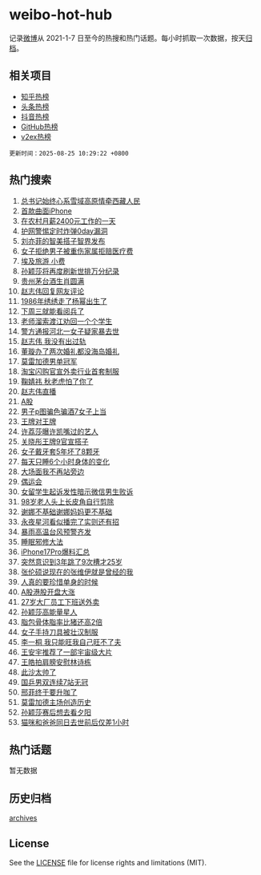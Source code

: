 # weibo-hot-hub

记录[微博](https://www.weibo.com)从 2021-1-7 日至今的热搜和热门话题。每小时抓取一次数据，按天[归档](archives)。

## 相关项目

- [知乎热榜](https://github.com/lonnyzhang423/zhihu-hot-hub)
- [头条热榜](https://github.com/lonnyzhang423/toutiao-hot-hub)
- [抖音热榜](https://github.com/lonnyzhang423/douyin-hot-hub)
- [GitHub热榜](https://github.com/lonnyzhang423/github-hot-hub)
- [v2ex热榜](https://github.com/lonnyzhang423/v2ex-hot-hub)


`更新时间：2025-08-25 10:29:22 +0800`

## 热门搜索

1. [总书记始终心系雪域高原情牵西藏人民](https://m.weibo.cn/search?containerid=100103type%3D1%26t%3D10%26q%3D%23%E6%80%BB%E4%B9%A6%E8%AE%B0%E5%A7%8B%E7%BB%88%E5%BF%83%E7%B3%BB%E9%9B%AA%E5%9F%9F%E9%AB%98%E5%8E%9F%E6%83%85%E7%89%B5%E8%A5%BF%E8%97%8F%E4%BA%BA%E6%B0%91%23&stream_entry_id=51&isnewpage=1&extparam=seat%3D1%26pos%3D0%26cate%3D10103%26q%3D%2523%25E6%2580%25BB%25E4%25B9%25A6%25E8%25AE%25B0%25E5%25A7%258B%25E7%25BB%2588%25E5%25BF%2583%25E7%25B3%25BB%25E9%259B%25AA%25E5%259F%259F%25E9%25AB%2598%25E5%258E%259F%25E6%2583%2585%25E7%2589%25B5%25E8%25A5%25BF%25E8%2597%258F%25E4%25BA%25BA%25E6%25B0%2591%2523%26dgr%3D0%26filter_type%3Drealtimehot%26stream_entry_id%3D51%26c_type%3D51%26display_time%3D1756088960%26pre_seqid%3D17560889606770573062153)
1. [首款曲面iPhone](https://m.weibo.cn/search?containerid=100103type%3D1%26t%3D10%26q%3D%23%E9%A6%96%E6%AC%BE%E6%9B%B2%E9%9D%A2iPhone%23&stream_entry_id=31&isnewpage=1&extparam=seat%3D1%26q%3D%2523%25E9%25A6%2596%25E6%25AC%25BE%25E6%259B%25B2%25E9%259D%25A2iPhone%2523%26flag%3D2%26stream_entry_id%3D31%26pos%3D0%26band_rank%3D1%26dgr%3D0%26realpos%3D1%26cate%3D5001%26filter_type%3Drealtimehot%26lcate%3D5001%26c_type%3D31%26display_time%3D1756088960%26pre_seqid%3D17560889606770573062153)
1. [在农村月薪2400元工作的一天](https://m.weibo.cn/search?containerid=100103type%3D1%26t%3D10%26q%3D%E5%9C%A8%E5%86%9C%E6%9D%91%E6%9C%88%E8%96%AA2400%E5%85%83%E5%B7%A5%E4%BD%9C%E7%9A%84%E4%B8%80%E5%A4%A9&stream_entry_id=31&isnewpage=1&extparam=seat%3D1%26q%3D%25E5%259C%25A8%25E5%2586%259C%25E6%259D%2591%25E6%259C%2588%25E8%2596%25AA2400%25E5%2585%2583%25E5%25B7%25A5%25E4%25BD%259C%25E7%259A%2584%25E4%25B8%2580%25E5%25A4%25A9%26flag%3D2%26stream_entry_id%3D31%26pos%3D1%26band_rank%3D2%26dgr%3D0%26realpos%3D2%26cate%3D5001%26filter_type%3Drealtimehot%26lcate%3D5001%26c_type%3D31%26display_time%3D1756088960%26pre_seqid%3D17560889606770573062153)
1. [护网警惕定时炸弹0day漏洞](https://m.weibo.cn/search?containerid=100103type%3D1%26t%3D10%26q%3D%23%E6%8A%A4%E7%BD%91%E8%AD%A6%E6%83%95%E5%AE%9A%E6%97%B6%E7%82%B8%E5%BC%B90day%E6%BC%8F%E6%B4%9E%23&stream_entry_id=31&isnewpage=1&extparam=seat%3D1%26q%3D%2523%25E6%258A%25A4%25E7%25BD%2591%25E8%25AD%25A6%25E6%2583%2595%25E5%25AE%259A%25E6%2597%25B6%25E7%2582%25B8%25E5%25BC%25B90day%25E6%25BC%258F%25E6%25B4%259E%2523%26flag%3D1%26stream_entry_id%3D31%26pos%3D2%26band_rank%3D3%26dgr%3D0%26realpos%3D3%26cate%3D5001%26filter_type%3Drealtimehot%26lcate%3D5001%26c_type%3D31%26display_time%3D1756088960%26pre_seqid%3D17560889606770573062153)
1. [刘亦菲的智美搭子智界发布](https://m.weibo.cn/search?containerid=100103type%3D1%26t%3D10%26q%3D%23%E5%88%98%E4%BA%A6%E8%8F%B2%E7%9A%84%E6%99%BA%E7%BE%8E%E6%90%AD%E5%AD%90%E6%99%BA%E7%95%8C%E5%8F%91%E5%B8%83%23&stream_entry_id=31&isnewpage=1&extparam=seat%3D1%26cate%3D5001%26dgr%3D0%26adid%3D298452%26stream_entry_id%3D31%26pos%3D3%26band_rank%3D4%26topic_ad%3D1%26is_ad_pos%3D1%26q%3D%2523%25E5%2588%2598%25E4%25BA%25A6%25E8%258F%25B2%25E7%259A%2584%25E6%2599%25BA%25E7%25BE%258E%25E6%2590%25AD%25E5%25AD%2590%25E6%2599%25BA%25E7%2595%258C%25E5%258F%2591%25E5%25B8%2583%2523%26filter_type%3Drealtimehot%26lcate%3D5001%26c_type%3D31%26display_time%3D1756088960%26pre_seqid%3D17560889606770573062153)
1. [女子拒绝男子被重伤家属拒赔医疗费](https://m.weibo.cn/search?containerid=100103type%3D1%26t%3D10%26q%3D%23%E5%A5%B3%E5%AD%90%E6%8B%92%E7%BB%9D%E7%94%B7%E5%AD%90%E8%A2%AB%E9%87%8D%E4%BC%A4%E5%AE%B6%E5%B1%9E%E6%8B%92%E8%B5%94%E5%8C%BB%E7%96%97%E8%B4%B9%23&stream_entry_id=31&isnewpage=1&extparam=seat%3D1%26q%3D%2523%25E5%25A5%25B3%25E5%25AD%2590%25E6%258B%2592%25E7%25BB%259D%25E7%2594%25B7%25E5%25AD%2590%25E8%25A2%25AB%25E9%2587%258D%25E4%25BC%25A4%25E5%25AE%25B6%25E5%25B1%259E%25E6%258B%2592%25E8%25B5%2594%25E5%258C%25BB%25E7%2596%2597%25E8%25B4%25B9%2523%26flag%3D1%26stream_entry_id%3D31%26pos%3D4%26band_rank%3D4%26dgr%3D0%26realpos%3D4%26cate%3D5001%26filter_type%3Drealtimehot%26lcate%3D5001%26c_type%3D31%26display_time%3D1756088960%26pre_seqid%3D17560889606770573062153)
1. [埃及旅游 小费](https://m.weibo.cn/search?containerid=100103type%3D1%26t%3D10%26q%3D%E5%9F%83%E5%8F%8A%E6%97%85%E6%B8%B8+%E5%B0%8F%E8%B4%B9&stream_entry_id=31&isnewpage=1&extparam=seat%3D1%26q%3D%25E5%259F%2583%25E5%258F%258A%25E6%2597%2585%25E6%25B8%25B8%2520%25E5%25B0%258F%25E8%25B4%25B9%26flag%3D0%26stream_entry_id%3D31%26pos%3D5%26band_rank%3D5%26dgr%3D0%26realpos%3D5%26cate%3D5001%26filter_type%3Drealtimehot%26lcate%3D5001%26c_type%3D31%26display_time%3D1756088960%26pre_seqid%3D17560889606770573062153)
1. [孙颖莎将再度刷新世排万分纪录](https://m.weibo.cn/search?containerid=100103type%3D1%26t%3D10%26q%3D%23%E5%AD%99%E9%A2%96%E8%8E%8E%E5%B0%86%E5%86%8D%E5%BA%A6%E5%88%B7%E6%96%B0%E4%B8%96%E6%8E%92%E4%B8%87%E5%88%86%E7%BA%AA%E5%BD%95%23&stream_entry_id=31&isnewpage=1&extparam=seat%3D1%26q%3D%2523%25E5%25AD%2599%25E9%25A2%2596%25E8%258E%258E%25E5%25B0%2586%25E5%2586%258D%25E5%25BA%25A6%25E5%2588%25B7%25E6%2596%25B0%25E4%25B8%2596%25E6%258E%2592%25E4%25B8%2587%25E5%2588%2586%25E7%25BA%25AA%25E5%25BD%2595%2523%26flag%3D1%26stream_entry_id%3D31%26pos%3D6%26band_rank%3D6%26dgr%3D0%26realpos%3D6%26cate%3D5001%26filter_type%3Drealtimehot%26lcate%3D5001%26c_type%3D31%26display_time%3D1756088960%26pre_seqid%3D17560889606770573062153)
1. [贵州茅台酒生肖圆满](https://m.weibo.cn/search?containerid=100103type%3D1%26t%3D10%26q%3D%23%E8%B4%B5%E5%B7%9E%E8%8C%85%E5%8F%B0%E9%85%92%E7%94%9F%E8%82%96%E5%9C%86%E6%BB%A1%23&stream_entry_id=31&isnewpage=1&extparam=seat%3D1%26cate%3D5001%26dgr%3D0%26adid%3D297709%26stream_entry_id%3D31%26pos%3D7%26band_rank%3D7%26topic_ad%3D1%26is_ad_pos%3D1%26q%3D%2523%25E8%25B4%25B5%25E5%25B7%259E%25E8%258C%2585%25E5%258F%25B0%25E9%2585%2592%25E7%2594%259F%25E8%2582%2596%25E5%259C%2586%25E6%25BB%25A1%2523%26filter_type%3Drealtimehot%26lcate%3D5001%26c_type%3D31%26display_time%3D1756088960%26pre_seqid%3D17560889606770573062153)
1. [赵志伟回复网友评论](https://m.weibo.cn/search?containerid=100103type%3D1%26t%3D10%26q%3D%23%E8%B5%B5%E5%BF%97%E4%BC%9F%E5%9B%9E%E5%A4%8D%E7%BD%91%E5%8F%8B%E8%AF%84%E8%AE%BA%23&stream_entry_id=31&isnewpage=1&extparam=seat%3D1%26q%3D%2523%25E8%25B5%25B5%25E5%25BF%2597%25E4%25BC%259F%25E5%259B%259E%25E5%25A4%258D%25E7%25BD%2591%25E5%258F%258B%25E8%25AF%2584%25E8%25AE%25BA%2523%26flag%3D0%26stream_entry_id%3D31%26pos%3D8%26band_rank%3D7%26dgr%3D0%26realpos%3D7%26cate%3D5001%26filter_type%3Drealtimehot%26lcate%3D5001%26c_type%3D31%26display_time%3D1756088960%26pre_seqid%3D17560889606770573062153)
1. [1986年绣绣走了杨幂出生了](https://m.weibo.cn/search?containerid=100103type%3D1%26t%3D10%26q%3D%231986%E5%B9%B4%E7%BB%A3%E7%BB%A3%E8%B5%B0%E4%BA%86%E6%9D%A8%E5%B9%82%E5%87%BA%E7%94%9F%E4%BA%86%23&stream_entry_id=31&isnewpage=1&extparam=seat%3D1%26q%3D%25231986%25E5%25B9%25B4%25E7%25BB%25A3%25E7%25BB%25A3%25E8%25B5%25B0%25E4%25BA%2586%25E6%259D%25A8%25E5%25B9%2582%25E5%2587%25BA%25E7%2594%259F%25E4%25BA%2586%2523%26flag%3D0%26stream_entry_id%3D31%26pos%3D9%26band_rank%3D8%26dgr%3D0%26realpos%3D8%26cate%3D5001%26filter_type%3Drealtimehot%26lcate%3D5001%26c_type%3D31%26display_time%3D1756088960%26pre_seqid%3D17560889606770573062153)
1. [下周三就能看阅兵了](https://m.weibo.cn/search?containerid=100103type%3D1%26t%3D10%26q%3D%23%E4%B8%8B%E5%91%A8%E4%B8%89%E5%B0%B1%E8%83%BD%E7%9C%8B%E9%98%85%E5%85%B5%E4%BA%86%23&stream_entry_id=31&isnewpage=1&extparam=seat%3D1%26q%3D%2523%25E4%25B8%258B%25E5%2591%25A8%25E4%25B8%2589%25E5%25B0%25B1%25E8%2583%25BD%25E7%259C%258B%25E9%2598%2585%25E5%2585%25B5%25E4%25BA%2586%2523%26flag%3D0%26stream_entry_id%3D31%26pos%3D10%26band_rank%3D9%26dgr%3D0%26realpos%3D9%26cate%3D5001%26filter_type%3Drealtimehot%26lcate%3D5001%26c_type%3D31%26display_time%3D1756088960%26pre_seqid%3D17560889606770573062153)
1. [老师溜索渡江劝回一个个学生](https://m.weibo.cn/search?containerid=100103type%3D1%26t%3D10%26q%3D%23%E8%80%81%E5%B8%88%E6%BA%9C%E7%B4%A2%E6%B8%A1%E6%B1%9F%E5%8A%9D%E5%9B%9E%E4%B8%80%E4%B8%AA%E4%B8%AA%E5%AD%A6%E7%94%9F%23&stream_entry_id=31&isnewpage=1&extparam=seat%3D1%26q%3D%2523%25E8%2580%2581%25E5%25B8%2588%25E6%25BA%259C%25E7%25B4%25A2%25E6%25B8%25A1%25E6%25B1%259F%25E5%258A%259D%25E5%259B%259E%25E4%25B8%2580%25E4%25B8%25AA%25E4%25B8%25AA%25E5%25AD%25A6%25E7%2594%259F%2523%26flag%3D1%26stream_entry_id%3D31%26pos%3D11%26band_rank%3D10%26dgr%3D0%26realpos%3D10%26cate%3D5001%26filter_type%3Drealtimehot%26lcate%3D5001%26c_type%3D31%26display_time%3D1756088960%26pre_seqid%3D17560889606770573062153)
1. [警方通报河北一女子疑家暴去世](https://m.weibo.cn/search?containerid=100103type%3D1%26t%3D10%26q%3D%23%E8%AD%A6%E6%96%B9%E9%80%9A%E6%8A%A5%E6%B2%B3%E5%8C%97%E4%B8%80%E5%A5%B3%E5%AD%90%E7%96%91%E5%AE%B6%E6%9A%B4%E5%8E%BB%E4%B8%96%23&stream_entry_id=31&isnewpage=1&extparam=seat%3D1%26q%3D%2523%25E8%25AD%25A6%25E6%2596%25B9%25E9%2580%259A%25E6%258A%25A5%25E6%25B2%25B3%25E5%258C%2597%25E4%25B8%2580%25E5%25A5%25B3%25E5%25AD%2590%25E7%2596%2591%25E5%25AE%25B6%25E6%259A%25B4%25E5%258E%25BB%25E4%25B8%2596%2523%26flag%3D2%26stream_entry_id%3D31%26pos%3D12%26band_rank%3D11%26dgr%3D0%26realpos%3D11%26cate%3D5001%26filter_type%3Drealtimehot%26lcate%3D5001%26c_type%3D31%26display_time%3D1756088960%26pre_seqid%3D17560889606770573062153)
1. [赵志伟 我没有出过轨](https://m.weibo.cn/search?containerid=100103type%3D1%26t%3D10%26q%3D%E8%B5%B5%E5%BF%97%E4%BC%9F+%E6%88%91%E6%B2%A1%E6%9C%89%E5%87%BA%E8%BF%87%E8%BD%A8&stream_entry_id=31&isnewpage=1&extparam=seat%3D1%26q%3D%25E8%25B5%25B5%25E5%25BF%2597%25E4%25BC%259F%2520%25E6%2588%2591%25E6%25B2%25A1%25E6%259C%2589%25E5%2587%25BA%25E8%25BF%2587%25E8%25BD%25A8%26flag%3D1%26stream_entry_id%3D31%26pos%3D13%26band_rank%3D12%26dgr%3D0%26realpos%3D12%26cate%3D5001%26filter_type%3Drealtimehot%26lcate%3D5001%26c_type%3D31%26display_time%3D1756088960%26pre_seqid%3D17560889606770573062153)
1. [董璇办了两次婚礼都没海岛婚礼](https://m.weibo.cn/search?containerid=100103type%3D1%26t%3D10%26q%3D%23%E8%91%A3%E7%92%87%E5%8A%9E%E4%BA%86%E4%B8%A4%E6%AC%A1%E5%A9%9A%E7%A4%BC%E9%83%BD%E6%B2%A1%E6%B5%B7%E5%B2%9B%E5%A9%9A%E7%A4%BC%23&stream_entry_id=31&isnewpage=1&extparam=seat%3D1%26q%3D%2523%25E8%2591%25A3%25E7%2592%2587%25E5%258A%259E%25E4%25BA%2586%25E4%25B8%25A4%25E6%25AC%25A1%25E5%25A9%259A%25E7%25A4%25BC%25E9%2583%25BD%25E6%25B2%25A1%25E6%25B5%25B7%25E5%25B2%259B%25E5%25A9%259A%25E7%25A4%25BC%2523%26flag%3D2%26stream_entry_id%3D31%26pos%3D14%26band_rank%3D13%26dgr%3D0%26realpos%3D13%26cate%3D5001%26filter_type%3Drealtimehot%26lcate%3D5001%26c_type%3D31%26display_time%3D1756088960%26pre_seqid%3D17560889606770573062153)
1. [莫雷加德男单冠军](https://m.weibo.cn/search?containerid=100103type%3D1%26t%3D10%26q%3D%23%E8%8E%AB%E9%9B%B7%E5%8A%A0%E5%BE%B7%E7%94%B7%E5%8D%95%E5%86%A0%E5%86%9B%23&stream_entry_id=31&isnewpage=1&extparam=seat%3D1%26q%3D%2523%25E8%258E%25AB%25E9%259B%25B7%25E5%258A%25A0%25E5%25BE%25B7%25E7%2594%25B7%25E5%258D%2595%25E5%2586%25A0%25E5%2586%259B%2523%26flag%3D0%26stream_entry_id%3D31%26pos%3D15%26band_rank%3D14%26dgr%3D0%26realpos%3D14%26cate%3D5001%26filter_type%3Drealtimehot%26lcate%3D5001%26c_type%3D31%26display_time%3D1756088960%26pre_seqid%3D17560889606770573062153)
1. [淘宝闪购官宣外卖行业首套制服](https://m.weibo.cn/search?containerid=100103type%3D1%26t%3D10%26q%3D%23%E6%B7%98%E5%AE%9D%E9%97%AA%E8%B4%AD%E5%AE%98%E5%AE%A3%E5%A4%96%E5%8D%96%E8%A1%8C%E4%B8%9A%E9%A6%96%E5%A5%97%E5%88%B6%E6%9C%8D%23&stream_entry_id=31&isnewpage=1&extparam=seat%3D1%26cate%3D5001%26flag%3D1%26adid%3D298477%26stream_entry_id%3D31%26pos%3D16%26band_rank%3D15%26dgr%3D0%26realpos%3D15%26q%3D%2523%25E6%25B7%2598%25E5%25AE%259D%25E9%2597%25AA%25E8%25B4%25AD%25E5%25AE%2598%25E5%25AE%25A3%25E5%25A4%2596%25E5%258D%2596%25E8%25A1%258C%25E4%25B8%259A%25E9%25A6%2596%25E5%25A5%2597%25E5%2588%25B6%25E6%259C%258D%2523%26filter_type%3Drealtimehot%26lcate%3D5001%26c_type%3D31%26display_time%3D1756088960%26pre_seqid%3D17560889606770573062153)
1. [鞠婧祎 秋老虎怕了你了](https://m.weibo.cn/search?containerid=100103type%3D1%26t%3D10%26q%3D%E9%9E%A0%E5%A9%A7%E7%A5%8E+%E7%A7%8B%E8%80%81%E8%99%8E%E6%80%95%E4%BA%86%E4%BD%A0%E4%BA%86&stream_entry_id=31&isnewpage=1&extparam=seat%3D1%26q%3D%25E9%259E%25A0%25E5%25A9%25A7%25E7%25A5%258E%2520%25E7%25A7%258B%25E8%2580%2581%25E8%2599%258E%25E6%2580%2595%25E4%25BA%2586%25E4%25BD%25A0%25E4%25BA%2586%26flag%3D0%26stream_entry_id%3D31%26pos%3D17%26band_rank%3D16%26dgr%3D0%26realpos%3D16%26cate%3D5001%26filter_type%3Drealtimehot%26lcate%3D5001%26c_type%3D31%26display_time%3D1756088960%26pre_seqid%3D17560889606770573062153)
1. [赵志伟直播](https://m.weibo.cn/search?containerid=100103type%3D1%26t%3D10%26q%3D%E8%B5%B5%E5%BF%97%E4%BC%9F%E7%9B%B4%E6%92%AD&stream_entry_id=31&isnewpage=1&extparam=seat%3D1%26q%3D%25E8%25B5%25B5%25E5%25BF%2597%25E4%25BC%259F%25E7%259B%25B4%25E6%2592%25AD%26flag%3D1%26stream_entry_id%3D31%26pos%3D18%26band_rank%3D17%26dgr%3D0%26realpos%3D17%26cate%3D5001%26filter_type%3Drealtimehot%26lcate%3D5001%26c_type%3D31%26display_time%3D1756088960%26pre_seqid%3D17560889606770573062153)
1. [A股](https://m.weibo.cn/search?containerid=100103type%3D1%26t%3D10%26q%3DA%E8%82%A1&stream_entry_id=31&isnewpage=1&extparam=seat%3D1%26q%3DA%25E8%2582%25A1%26flag%3D1%26stream_entry_id%3D31%26pos%3D19%26band_rank%3D18%26dgr%3D0%26realpos%3D18%26cate%3D5001%26filter_type%3Drealtimehot%26lcate%3D5001%26c_type%3D31%26display_time%3D1756088960%26pre_seqid%3D17560889606770573062153)
1. [男子p图骗色骗酒7女子上当](https://m.weibo.cn/search?containerid=100103type%3D1%26t%3D10%26q%3D%23%E7%94%B7%E5%AD%90p%E5%9B%BE%E9%AA%97%E8%89%B2%E9%AA%97%E9%85%927%E5%A5%B3%E5%AD%90%E4%B8%8A%E5%BD%93%23&stream_entry_id=31&isnewpage=1&extparam=seat%3D1%26q%3D%2523%25E7%2594%25B7%25E5%25AD%2590p%25E5%259B%25BE%25E9%25AA%2597%25E8%2589%25B2%25E9%25AA%2597%25E9%2585%25927%25E5%25A5%25B3%25E5%25AD%2590%25E4%25B8%258A%25E5%25BD%2593%2523%26flag%3D0%26stream_entry_id%3D31%26pos%3D20%26band_rank%3D19%26dgr%3D0%26realpos%3D19%26cate%3D5001%26filter_type%3Drealtimehot%26lcate%3D5001%26c_type%3D31%26display_time%3D1756088960%26pre_seqid%3D17560889606770573062153)
1. [王牌对王牌](https://m.weibo.cn/search?containerid=100103type%3D1%26t%3D10%26q%3D%E7%8E%8B%E7%89%8C%E5%AF%B9%E7%8E%8B%E7%89%8C&stream_entry_id=31&isnewpage=1&extparam=seat%3D1%26q%3D%25E7%258E%258B%25E7%2589%258C%25E5%25AF%25B9%25E7%258E%258B%25E7%2589%258C%26flag%3D1%26stream_entry_id%3D31%26pos%3D21%26band_rank%3D20%26dgr%3D0%26realpos%3D20%26cate%3D5001%26filter_type%3Drealtimehot%26lcate%3D5001%26c_type%3D31%26display_time%3D1756088960%26pre_seqid%3D17560889606770573062153)
1. [许荔莎曝许凯嘴过的艺人](https://m.weibo.cn/search?containerid=100103type%3D1%26t%3D10%26q%3D%E8%AE%B8%E8%8D%94%E8%8E%8E%E6%9B%9D%E8%AE%B8%E5%87%AF%E5%98%B4%E8%BF%87%E7%9A%84%E8%89%BA%E4%BA%BA&stream_entry_id=31&isnewpage=1&extparam=seat%3D1%26q%3D%25E8%25AE%25B8%25E8%258D%2594%25E8%258E%258E%25E6%259B%259D%25E8%25AE%25B8%25E5%2587%25AF%25E5%2598%25B4%25E8%25BF%2587%25E7%259A%2584%25E8%2589%25BA%25E4%25BA%25BA%26flag%3D2%26stream_entry_id%3D31%26pos%3D22%26band_rank%3D21%26dgr%3D0%26realpos%3D21%26cate%3D5001%26filter_type%3Drealtimehot%26lcate%3D5001%26c_type%3D31%26display_time%3D1756088960%26pre_seqid%3D17560889606770573062153)
1. [关晓彤王牌9官宣搭子](https://m.weibo.cn/search?containerid=100103type%3D1%26t%3D10%26q%3D%23%E5%85%B3%E6%99%93%E5%BD%A4%E7%8E%8B%E7%89%8C9%E5%AE%98%E5%AE%A3%E6%90%AD%E5%AD%90%23&stream_entry_id=31&isnewpage=1&extparam=seat%3D1%26q%3D%2523%25E5%2585%25B3%25E6%2599%2593%25E5%25BD%25A4%25E7%258E%258B%25E7%2589%258C9%25E5%25AE%2598%25E5%25AE%25A3%25E6%2590%25AD%25E5%25AD%2590%2523%26flag%3D1%26stream_entry_id%3D31%26pos%3D23%26band_rank%3D22%26dgr%3D0%26realpos%3D22%26cate%3D5001%26filter_type%3Drealtimehot%26lcate%3D5001%26c_type%3D31%26display_time%3D1756088960%26pre_seqid%3D17560889606770573062153)
1. [女子戴牙套5年坏了8颗牙](https://m.weibo.cn/search?containerid=100103type%3D1%26t%3D10%26q%3D%23%E5%A5%B3%E5%AD%90%E6%88%B4%E7%89%99%E5%A5%975%E5%B9%B4%E5%9D%8F%E4%BA%868%E9%A2%97%E7%89%99%23&stream_entry_id=31&isnewpage=1&extparam=seat%3D1%26q%3D%2523%25E5%25A5%25B3%25E5%25AD%2590%25E6%2588%25B4%25E7%2589%2599%25E5%25A5%25975%25E5%25B9%25B4%25E5%259D%258F%25E4%25BA%25868%25E9%25A2%2597%25E7%2589%2599%2523%26flag%3D0%26stream_entry_id%3D31%26pos%3D24%26band_rank%3D23%26dgr%3D0%26realpos%3D23%26cate%3D5001%26filter_type%3Drealtimehot%26lcate%3D5001%26c_type%3D31%26display_time%3D1756088960%26pre_seqid%3D17560889606770573062153)
1. [每天只睡6个小时身体的变化](https://m.weibo.cn/search?containerid=100103type%3D1%26t%3D10%26q%3D%E6%AF%8F%E5%A4%A9%E5%8F%AA%E7%9D%A16%E4%B8%AA%E5%B0%8F%E6%97%B6%E8%BA%AB%E4%BD%93%E7%9A%84%E5%8F%98%E5%8C%96&stream_entry_id=31&isnewpage=1&extparam=seat%3D1%26q%3D%25E6%25AF%258F%25E5%25A4%25A9%25E5%258F%25AA%25E7%259D%25A16%25E4%25B8%25AA%25E5%25B0%258F%25E6%2597%25B6%25E8%25BA%25AB%25E4%25BD%2593%25E7%259A%2584%25E5%258F%2598%25E5%258C%2596%26flag%3D0%26stream_entry_id%3D31%26pos%3D25%26band_rank%3D24%26dgr%3D0%26realpos%3D24%26cate%3D5001%26filter_type%3Drealtimehot%26lcate%3D5001%26c_type%3D31%26display_time%3D1756088960%26pre_seqid%3D17560889606770573062153)
1. [大场面我不再站旁边](https://m.weibo.cn/search?containerid=100103type%3D1%26t%3D10%26q%3D%E5%A4%A7%E5%9C%BA%E9%9D%A2%E6%88%91%E4%B8%8D%E5%86%8D%E7%AB%99%E6%97%81%E8%BE%B9&stream_entry_id=31&isnewpage=1&extparam=seat%3D1%26q%3D%25E5%25A4%25A7%25E5%259C%25BA%25E9%259D%25A2%25E6%2588%2591%25E4%25B8%258D%25E5%2586%258D%25E7%25AB%2599%25E6%2597%2581%25E8%25BE%25B9%26flag%3D1%26stream_entry_id%3D31%26pos%3D26%26band_rank%3D25%26dgr%3D0%26realpos%3D25%26cate%3D5001%26filter_type%3Drealtimehot%26lcate%3D5001%26c_type%3D31%26display_time%3D1756088960%26pre_seqid%3D17560889606770573062153)
1. [偶运会](https://m.weibo.cn/search?containerid=100103type%3D1%26t%3D10%26q%3D%E5%81%B6%E8%BF%90%E4%BC%9A&stream_entry_id=31&isnewpage=1&extparam=seat%3D1%26q%3D%25E5%2581%25B6%25E8%25BF%2590%25E4%25BC%259A%26flag%3D0%26stream_entry_id%3D31%26pos%3D27%26band_rank%3D26%26dgr%3D0%26realpos%3D26%26cate%3D5001%26filter_type%3Drealtimehot%26lcate%3D5001%26c_type%3D31%26display_time%3D1756088960%26pre_seqid%3D17560889606770573062153)
1. [女留学生起诉发性暗示微信男生败诉](https://m.weibo.cn/search?containerid=100103type%3D1%26t%3D10%26q%3D%23%E5%A5%B3%E7%95%99%E5%AD%A6%E7%94%9F%E8%B5%B7%E8%AF%89%E5%8F%91%E6%80%A7%E6%9A%97%E7%A4%BA%E5%BE%AE%E4%BF%A1%E7%94%B7%E7%94%9F%E8%B4%A5%E8%AF%89%23&stream_entry_id=31&isnewpage=1&extparam=seat%3D1%26q%3D%2523%25E5%25A5%25B3%25E7%2595%2599%25E5%25AD%25A6%25E7%2594%259F%25E8%25B5%25B7%25E8%25AF%2589%25E5%258F%2591%25E6%2580%25A7%25E6%259A%2597%25E7%25A4%25BA%25E5%25BE%25AE%25E4%25BF%25A1%25E7%2594%25B7%25E7%2594%259F%25E8%25B4%25A5%25E8%25AF%2589%2523%26flag%3D0%26stream_entry_id%3D31%26pos%3D28%26band_rank%3D27%26dgr%3D0%26realpos%3D27%26cate%3D5001%26filter_type%3Drealtimehot%26lcate%3D5001%26c_type%3D31%26display_time%3D1756088960%26pre_seqid%3D17560889606770573062153)
1. [98岁老人头上长皮角自行剪除](https://m.weibo.cn/search?containerid=100103type%3D1%26t%3D10%26q%3D%2398%E5%B2%81%E8%80%81%E4%BA%BA%E5%A4%B4%E4%B8%8A%E9%95%BF%E7%9A%AE%E8%A7%92%E8%87%AA%E8%A1%8C%E5%89%AA%E9%99%A4%23&stream_entry_id=31&isnewpage=1&extparam=seat%3D1%26q%3D%252398%25E5%25B2%2581%25E8%2580%2581%25E4%25BA%25BA%25E5%25A4%25B4%25E4%25B8%258A%25E9%2595%25BF%25E7%259A%25AE%25E8%25A7%2592%25E8%2587%25AA%25E8%25A1%258C%25E5%2589%25AA%25E9%2599%25A4%2523%26flag%3D0%26stream_entry_id%3D31%26pos%3D29%26band_rank%3D28%26dgr%3D0%26realpos%3D28%26cate%3D5001%26filter_type%3Drealtimehot%26lcate%3D5001%26c_type%3D31%26display_time%3D1756088960%26pre_seqid%3D17560889606770573062153)
1. [谢娜不基础谢娜妈妈更不基础](https://m.weibo.cn/search?containerid=100103type%3D1%26t%3D10%26q%3D%E8%B0%A2%E5%A8%9C%E4%B8%8D%E5%9F%BA%E7%A1%80%E8%B0%A2%E5%A8%9C%E5%A6%88%E5%A6%88%E6%9B%B4%E4%B8%8D%E5%9F%BA%E7%A1%80&stream_entry_id=31&isnewpage=1&extparam=seat%3D1%26q%3D%25E8%25B0%25A2%25E5%25A8%259C%25E4%25B8%258D%25E5%259F%25BA%25E7%25A1%2580%25E8%25B0%25A2%25E5%25A8%259C%25E5%25A6%2588%25E5%25A6%2588%25E6%259B%25B4%25E4%25B8%258D%25E5%259F%25BA%25E7%25A1%2580%26flag%3D0%26stream_entry_id%3D31%26pos%3D30%26band_rank%3D29%26dgr%3D0%26realpos%3D29%26cate%3D5001%26filter_type%3Drealtimehot%26lcate%3D5001%26c_type%3D31%26display_time%3D1756088960%26pre_seqid%3D17560889606770573062153)
1. [永夜星河看似播完了实则还有招](https://m.weibo.cn/search?containerid=100103type%3D1%26t%3D10%26q%3D%E6%B0%B8%E5%A4%9C%E6%98%9F%E6%B2%B3%E7%9C%8B%E4%BC%BC%E6%92%AD%E5%AE%8C%E4%BA%86%E5%AE%9E%E5%88%99%E8%BF%98%E6%9C%89%E6%8B%9B&stream_entry_id=31&isnewpage=1&extparam=seat%3D1%26q%3D%25E6%25B0%25B8%25E5%25A4%259C%25E6%2598%259F%25E6%25B2%25B3%25E7%259C%258B%25E4%25BC%25BC%25E6%2592%25AD%25E5%25AE%258C%25E4%25BA%2586%25E5%25AE%259E%25E5%2588%2599%25E8%25BF%2598%25E6%259C%2589%25E6%258B%259B%26flag%3D0%26stream_entry_id%3D31%26pos%3D31%26band_rank%3D30%26dgr%3D0%26realpos%3D30%26cate%3D5001%26filter_type%3Drealtimehot%26lcate%3D5001%26c_type%3D31%26display_time%3D1756088960%26pre_seqid%3D17560889606770573062153)
1. [暴雨高温台风预警齐发](https://m.weibo.cn/search?containerid=100103type%3D1%26t%3D10%26q%3D%23%E6%9A%B4%E9%9B%A8%E9%AB%98%E6%B8%A9%E5%8F%B0%E9%A3%8E%E9%A2%84%E8%AD%A6%E9%BD%90%E5%8F%91%23&stream_entry_id=31&isnewpage=1&extparam=seat%3D1%26q%3D%2523%25E6%259A%25B4%25E9%259B%25A8%25E9%25AB%2598%25E6%25B8%25A9%25E5%258F%25B0%25E9%25A3%258E%25E9%25A2%2584%25E8%25AD%25A6%25E9%25BD%2590%25E5%258F%2591%2523%26flag%3D1%26stream_entry_id%3D31%26pos%3D32%26band_rank%3D31%26dgr%3D0%26realpos%3D31%26cate%3D5001%26filter_type%3Drealtimehot%26lcate%3D5001%26c_type%3D31%26display_time%3D1756088960%26pre_seqid%3D17560889606770573062153)
1. [睡眠邪修大法](https://m.weibo.cn/search?containerid=100103type%3D1%26t%3D10%26q%3D%E7%9D%A1%E7%9C%A0%E9%82%AA%E4%BF%AE%E5%A4%A7%E6%B3%95&stream_entry_id=31&isnewpage=1&extparam=seat%3D1%26q%3D%25E7%259D%25A1%25E7%259C%25A0%25E9%2582%25AA%25E4%25BF%25AE%25E5%25A4%25A7%25E6%25B3%2595%26flag%3D1%26stream_entry_id%3D31%26pos%3D33%26band_rank%3D32%26dgr%3D0%26realpos%3D32%26cate%3D5001%26filter_type%3Drealtimehot%26lcate%3D5001%26c_type%3D31%26display_time%3D1756088960%26pre_seqid%3D17560889606770573062153)
1. [iPhone17Pro爆料汇总](https://m.weibo.cn/search?containerid=100103type%3D1%26t%3D10%26q%3D%23iPhone17Pro%E7%88%86%E6%96%99%E6%B1%87%E6%80%BB%23&stream_entry_id=31&isnewpage=1&extparam=seat%3D1%26q%3D%2523iPhone17Pro%25E7%2588%2586%25E6%2596%2599%25E6%25B1%2587%25E6%2580%25BB%2523%26flag%3D0%26stream_entry_id%3D31%26pos%3D34%26band_rank%3D33%26dgr%3D0%26realpos%3D33%26cate%3D5001%26filter_type%3Drealtimehot%26lcate%3D5001%26c_type%3D31%26display_time%3D1756088960%26pre_seqid%3D17560889606770573062153)
1. [突然意识到3年跳了9次槽才25岁](https://m.weibo.cn/search?containerid=100103type%3D1%26t%3D10%26q%3D%E7%AA%81%E7%84%B6%E6%84%8F%E8%AF%86%E5%88%B03%E5%B9%B4%E8%B7%B3%E4%BA%869%E6%AC%A1%E6%A7%BD%E6%89%8D25%E5%B2%81&stream_entry_id=31&isnewpage=1&extparam=seat%3D1%26q%3D%25E7%25AA%2581%25E7%2584%25B6%25E6%2584%258F%25E8%25AF%2586%25E5%2588%25B03%25E5%25B9%25B4%25E8%25B7%25B3%25E4%25BA%25869%25E6%25AC%25A1%25E6%25A7%25BD%25E6%2589%258D25%25E5%25B2%2581%26flag%3D1%26stream_entry_id%3D31%26pos%3D35%26band_rank%3D34%26dgr%3D0%26realpos%3D34%26cate%3D5001%26filter_type%3Drealtimehot%26lcate%3D5001%26c_type%3D31%26display_time%3D1756088960%26pre_seqid%3D17560889606770573062153)
1. [张伦硕说现在的张维伊就是曾经的我](https://m.weibo.cn/search?containerid=100103type%3D1%26t%3D10%26q%3D%23%E5%BC%A0%E4%BC%A6%E7%A1%95%E8%AF%B4%E7%8E%B0%E5%9C%A8%E7%9A%84%E5%BC%A0%E7%BB%B4%E4%BC%8A%E5%B0%B1%E6%98%AF%E6%9B%BE%E7%BB%8F%E7%9A%84%E6%88%91%23&stream_entry_id=31&isnewpage=1&extparam=seat%3D1%26q%3D%2523%25E5%25BC%25A0%25E4%25BC%25A6%25E7%25A1%2595%25E8%25AF%25B4%25E7%258E%25B0%25E5%259C%25A8%25E7%259A%2584%25E5%25BC%25A0%25E7%25BB%25B4%25E4%25BC%258A%25E5%25B0%25B1%25E6%2598%25AF%25E6%259B%25BE%25E7%25BB%258F%25E7%259A%2584%25E6%2588%2591%2523%26flag%3D0%26stream_entry_id%3D31%26pos%3D36%26band_rank%3D35%26dgr%3D0%26realpos%3D35%26cate%3D5001%26filter_type%3Drealtimehot%26lcate%3D5001%26c_type%3D31%26display_time%3D1756088960%26pre_seqid%3D17560889606770573062153)
1. [人真的要珍惜单身的时候](https://m.weibo.cn/search?containerid=100103type%3D1%26t%3D10%26q%3D%E4%BA%BA%E7%9C%9F%E7%9A%84%E8%A6%81%E7%8F%8D%E6%83%9C%E5%8D%95%E8%BA%AB%E7%9A%84%E6%97%B6%E5%80%99&stream_entry_id=31&isnewpage=1&extparam=seat%3D1%26q%3D%25E4%25BA%25BA%25E7%259C%259F%25E7%259A%2584%25E8%25A6%2581%25E7%258F%258D%25E6%2583%259C%25E5%258D%2595%25E8%25BA%25AB%25E7%259A%2584%25E6%2597%25B6%25E5%2580%2599%26flag%3D0%26stream_entry_id%3D31%26pos%3D37%26band_rank%3D36%26dgr%3D0%26realpos%3D36%26cate%3D5001%26filter_type%3Drealtimehot%26lcate%3D5001%26c_type%3D31%26display_time%3D1756088960%26pre_seqid%3D17560889606770573062153)
1. [A股港股开盘大涨](https://m.weibo.cn/search?containerid=100103type%3D1%26t%3D10%26q%3D%23A%E8%82%A1%E6%B8%AF%E8%82%A1%E5%BC%80%E7%9B%98%E5%A4%A7%E6%B6%A8%23&stream_entry_id=31&isnewpage=1&extparam=seat%3D1%26q%3D%2523A%25E8%2582%25A1%25E6%25B8%25AF%25E8%2582%25A1%25E5%25BC%2580%25E7%259B%2598%25E5%25A4%25A7%25E6%25B6%25A8%2523%26flag%3D1%26stream_entry_id%3D31%26pos%3D38%26band_rank%3D37%26dgr%3D0%26realpos%3D37%26cate%3D5001%26filter_type%3Drealtimehot%26lcate%3D5001%26c_type%3D31%26display_time%3D1756088960%26pre_seqid%3D17560889606770573062153)
1. [27岁大厂员工下班送外卖](https://m.weibo.cn/search?containerid=100103type%3D1%26t%3D10%26q%3D%2327%E5%B2%81%E5%A4%A7%E5%8E%82%E5%91%98%E5%B7%A5%E4%B8%8B%E7%8F%AD%E9%80%81%E5%A4%96%E5%8D%96%23&stream_entry_id=31&isnewpage=1&extparam=seat%3D1%26q%3D%252327%25E5%25B2%2581%25E5%25A4%25A7%25E5%258E%2582%25E5%2591%2598%25E5%25B7%25A5%25E4%25B8%258B%25E7%258F%25AD%25E9%2580%2581%25E5%25A4%2596%25E5%258D%2596%2523%26flag%3D1%26stream_entry_id%3D31%26pos%3D39%26band_rank%3D38%26dgr%3D0%26realpos%3D38%26cate%3D5001%26filter_type%3Drealtimehot%26lcate%3D5001%26c_type%3D31%26display_time%3D1756088960%26pre_seqid%3D17560889606770573062153)
1. [孙颖莎高能量星人](https://m.weibo.cn/search?containerid=100103type%3D1%26t%3D10%26q%3D%23%E5%AD%99%E9%A2%96%E8%8E%8E%E9%AB%98%E8%83%BD%E9%87%8F%E6%98%9F%E4%BA%BA%23&stream_entry_id=31&isnewpage=1&extparam=seat%3D1%26q%3D%2523%25E5%25AD%2599%25E9%25A2%2596%25E8%258E%258E%25E9%25AB%2598%25E8%2583%25BD%25E9%2587%258F%25E6%2598%259F%25E4%25BA%25BA%2523%26flag%3D1%26stream_entry_id%3D31%26pos%3D40%26band_rank%3D39%26dgr%3D0%26realpos%3D39%26cate%3D5001%26filter_type%3Drealtimehot%26lcate%3D5001%26c_type%3D31%26display_time%3D1756088960%26pre_seqid%3D17560889606770573062153)
1. [脂包骨体脂率比猪还高2倍](https://m.weibo.cn/search?containerid=100103type%3D1%26t%3D10%26q%3D%E8%84%82%E5%8C%85%E9%AA%A8%E4%BD%93%E8%84%82%E7%8E%87%E6%AF%94%E7%8C%AA%E8%BF%98%E9%AB%982%E5%80%8D&stream_entry_id=31&isnewpage=1&extparam=seat%3D1%26q%3D%25E8%2584%2582%25E5%258C%2585%25E9%25AA%25A8%25E4%25BD%2593%25E8%2584%2582%25E7%258E%2587%25E6%25AF%2594%25E7%258C%25AA%25E8%25BF%2598%25E9%25AB%25982%25E5%2580%258D%26flag%3D1%26stream_entry_id%3D31%26pos%3D41%26band_rank%3D40%26dgr%3D0%26realpos%3D40%26cate%3D5001%26filter_type%3Drealtimehot%26lcate%3D5001%26c_type%3D31%26display_time%3D1756088960%26pre_seqid%3D17560889606770573062153)
1. [女子手持刀具被壮汉制服](https://m.weibo.cn/search?containerid=100103type%3D1%26t%3D10%26q%3D%E5%A5%B3%E5%AD%90%E6%89%8B%E6%8C%81%E5%88%80%E5%85%B7%E8%A2%AB%E5%A3%AE%E6%B1%89%E5%88%B6%E6%9C%8D&stream_entry_id=31&isnewpage=1&extparam=seat%3D1%26q%3D%25E5%25A5%25B3%25E5%25AD%2590%25E6%2589%258B%25E6%258C%2581%25E5%2588%2580%25E5%2585%25B7%25E8%25A2%25AB%25E5%25A3%25AE%25E6%25B1%2589%25E5%2588%25B6%25E6%259C%258D%26flag%3D0%26stream_entry_id%3D31%26pos%3D42%26band_rank%3D41%26dgr%3D0%26realpos%3D41%26cate%3D5001%26filter_type%3Drealtimehot%26lcate%3D5001%26c_type%3D31%26display_time%3D1756088960%26pre_seqid%3D17560889606770573062153)
1. [李一桐 我只能旺我自己旺不了夫](https://m.weibo.cn/search?containerid=100103type%3D1%26t%3D10%26q%3D%E6%9D%8E%E4%B8%80%E6%A1%90+%E6%88%91%E5%8F%AA%E8%83%BD%E6%97%BA%E6%88%91%E8%87%AA%E5%B7%B1%E6%97%BA%E4%B8%8D%E4%BA%86%E5%A4%AB&stream_entry_id=31&isnewpage=1&extparam=seat%3D1%26q%3D%25E6%259D%258E%25E4%25B8%2580%25E6%25A1%2590%2520%25E6%2588%2591%25E5%258F%25AA%25E8%2583%25BD%25E6%2597%25BA%25E6%2588%2591%25E8%2587%25AA%25E5%25B7%25B1%25E6%2597%25BA%25E4%25B8%258D%25E4%25BA%2586%25E5%25A4%25AB%26flag%3D0%26stream_entry_id%3D31%26pos%3D43%26band_rank%3D42%26dgr%3D0%26realpos%3D42%26cate%3D5001%26filter_type%3Drealtimehot%26lcate%3D5001%26c_type%3D31%26display_time%3D1756088960%26pre_seqid%3D17560889606770573062153)
1. [王安宇推荐了一部宇宙级大片](https://m.weibo.cn/search?containerid=100103type%3D1%26t%3D10%26q%3D%23%E7%8E%8B%E5%AE%89%E5%AE%87%E6%8E%A8%E8%8D%90%E4%BA%86%E4%B8%80%E9%83%A8%E5%AE%87%E5%AE%99%E7%BA%A7%E5%A4%A7%E7%89%87%23&stream_entry_id=31&isnewpage=1&extparam=seat%3D1%26q%3D%2523%25E7%258E%258B%25E5%25AE%2589%25E5%25AE%2587%25E6%258E%25A8%25E8%258D%2590%25E4%25BA%2586%25E4%25B8%2580%25E9%2583%25A8%25E5%25AE%2587%25E5%25AE%2599%25E7%25BA%25A7%25E5%25A4%25A7%25E7%2589%2587%2523%26flag%3D1%26stream_entry_id%3D31%26pos%3D44%26band_rank%3D43%26dgr%3D0%26realpos%3D43%26cate%3D5001%26filter_type%3Drealtimehot%26lcate%3D5001%26c_type%3D31%26display_time%3D1756088960%26pre_seqid%3D17560889606770573062153)
1. [王皓拍肩膀安慰林诗栋](https://m.weibo.cn/search?containerid=100103type%3D1%26t%3D10%26q%3D%23%E7%8E%8B%E7%9A%93%E6%8B%8D%E8%82%A9%E8%86%80%E5%AE%89%E6%85%B0%E6%9E%97%E8%AF%97%E6%A0%8B%23&stream_entry_id=31&isnewpage=1&extparam=seat%3D1%26q%3D%2523%25E7%258E%258B%25E7%259A%2593%25E6%258B%258D%25E8%2582%25A9%25E8%2586%2580%25E5%25AE%2589%25E6%2585%25B0%25E6%259E%2597%25E8%25AF%2597%25E6%25A0%258B%2523%26flag%3D1%26stream_entry_id%3D31%26pos%3D45%26band_rank%3D44%26dgr%3D0%26realpos%3D44%26cate%3D5001%26filter_type%3Drealtimehot%26lcate%3D5001%26c_type%3D31%26display_time%3D1756088960%26pre_seqid%3D17560889606770573062153)
1. [此沙太帅了](https://m.weibo.cn/search?containerid=100103type%3D1%26t%3D10%26q%3D%23%E6%AD%A4%E6%B2%99%E5%A4%AA%E5%B8%85%E4%BA%86%23&stream_entry_id=31&isnewpage=1&extparam=seat%3D1%26q%3D%2523%25E6%25AD%25A4%25E6%25B2%2599%25E5%25A4%25AA%25E5%25B8%2585%25E4%25BA%2586%2523%26flag%3D1%26stream_entry_id%3D31%26pos%3D46%26band_rank%3D45%26dgr%3D0%26realpos%3D45%26cate%3D5001%26filter_type%3Drealtimehot%26lcate%3D5001%26c_type%3D31%26display_time%3D1756088960%26pre_seqid%3D17560889606770573062153)
1. [国乒男双连续7站无冠](https://m.weibo.cn/search?containerid=100103type%3D1%26t%3D10%26q%3D%23%E5%9B%BD%E4%B9%92%E7%94%B7%E5%8F%8C%E8%BF%9E%E7%BB%AD7%E7%AB%99%E6%97%A0%E5%86%A0%23&stream_entry_id=31&isnewpage=1&extparam=seat%3D1%26q%3D%2523%25E5%259B%25BD%25E4%25B9%2592%25E7%2594%25B7%25E5%258F%258C%25E8%25BF%259E%25E7%25BB%25AD7%25E7%25AB%2599%25E6%2597%25A0%25E5%2586%25A0%2523%26flag%3D1%26stream_entry_id%3D31%26pos%3D47%26band_rank%3D46%26dgr%3D0%26realpos%3D46%26cate%3D5001%26filter_type%3Drealtimehot%26lcate%3D5001%26c_type%3D31%26display_time%3D1756088960%26pre_seqid%3D17560889606770573062153)
1. [邢菲终于要升咖了](https://m.weibo.cn/search?containerid=100103type%3D1%26t%3D10%26q%3D%E9%82%A2%E8%8F%B2%E7%BB%88%E4%BA%8E%E8%A6%81%E5%8D%87%E5%92%96%E4%BA%86&stream_entry_id=31&isnewpage=1&extparam=seat%3D1%26q%3D%25E9%2582%25A2%25E8%258F%25B2%25E7%25BB%2588%25E4%25BA%258E%25E8%25A6%2581%25E5%258D%2587%25E5%2592%2596%25E4%25BA%2586%26flag%3D0%26stream_entry_id%3D31%26pos%3D48%26band_rank%3D47%26dgr%3D0%26realpos%3D47%26cate%3D5001%26filter_type%3Drealtimehot%26lcate%3D5001%26c_type%3D31%26display_time%3D1756088960%26pre_seqid%3D17560889606770573062153)
1. [莫雷加德主场创造历史](https://m.weibo.cn/search?containerid=100103type%3D1%26t%3D10%26q%3D%E8%8E%AB%E9%9B%B7%E5%8A%A0%E5%BE%B7%E4%B8%BB%E5%9C%BA%E5%88%9B%E9%80%A0%E5%8E%86%E5%8F%B2&stream_entry_id=31&isnewpage=1&extparam=seat%3D1%26q%3D%25E8%258E%25AB%25E9%259B%25B7%25E5%258A%25A0%25E5%25BE%25B7%25E4%25B8%25BB%25E5%259C%25BA%25E5%2588%259B%25E9%2580%25A0%25E5%258E%2586%25E5%258F%25B2%26flag%3D1%26stream_entry_id%3D31%26pos%3D49%26band_rank%3D48%26dgr%3D0%26realpos%3D48%26cate%3D5001%26filter_type%3Drealtimehot%26lcate%3D5001%26c_type%3D31%26display_time%3D1756088960%26pre_seqid%3D17560889606770573062153)
1. [孙颖莎赛后想去看夕阳](https://m.weibo.cn/search?containerid=100103type%3D1%26t%3D10%26q%3D%23%E5%AD%99%E9%A2%96%E8%8E%8E%E8%B5%9B%E5%90%8E%E6%83%B3%E5%8E%BB%E7%9C%8B%E5%A4%95%E9%98%B3%23&stream_entry_id=31&isnewpage=1&extparam=seat%3D1%26q%3D%2523%25E5%25AD%2599%25E9%25A2%2596%25E8%258E%258E%25E8%25B5%259B%25E5%2590%258E%25E6%2583%25B3%25E5%258E%25BB%25E7%259C%258B%25E5%25A4%2595%25E9%2598%25B3%2523%26flag%3D1%26stream_entry_id%3D31%26pos%3D50%26band_rank%3D49%26dgr%3D0%26realpos%3D49%26cate%3D5001%26filter_type%3Drealtimehot%26lcate%3D5001%26c_type%3D31%26display_time%3D1756088960%26pre_seqid%3D17560889606770573062153)
1. [猫咪和爸爸同日去世前后仅差1小时](https://m.weibo.cn/search?containerid=100103type%3D1%26t%3D10%26q%3D%23%E7%8C%AB%E5%92%AA%E5%92%8C%E7%88%B8%E7%88%B8%E5%90%8C%E6%97%A5%E5%8E%BB%E4%B8%96%E5%89%8D%E5%90%8E%E4%BB%85%E5%B7%AE1%E5%B0%8F%E6%97%B6%23&stream_entry_id=31&isnewpage=1&extparam=seat%3D1%26q%3D%2523%25E7%258C%25AB%25E5%2592%25AA%25E5%2592%258C%25E7%2588%25B8%25E7%2588%25B8%25E5%2590%258C%25E6%2597%25A5%25E5%258E%25BB%25E4%25B8%2596%25E5%2589%258D%25E5%2590%258E%25E4%25BB%2585%25E5%25B7%25AE1%25E5%25B0%258F%25E6%2597%25B6%2523%26flag%3D1%26stream_entry_id%3D31%26pos%3D51%26band_rank%3D50%26dgr%3D0%26realpos%3D50%26cate%3D5001%26filter_type%3Drealtimehot%26lcate%3D5001%26c_type%3D31%26display_time%3D1756088960%26pre_seqid%3D17560889606770573062153)

## 热门话题

暂无数据

## 历史归档

[archives](archives)

## License

See the [LICENSE](LICENSE) file for license rights and limitations (MIT).

